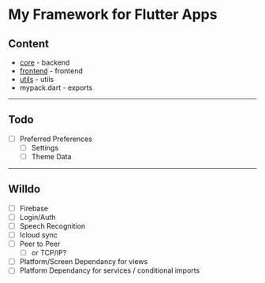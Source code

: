 # My Framework for Flutter Apps

<!-- ## ToC

- [My Framework for Flutter Apps](#my-framework-for-flutter-apps)
  - [ToC](#toc)
  - [Content](#content)
  - [Done](#done)
  - [Todo](#todo)
  - [Willdo](#willdo) 
*** -->

## Content
- [core](core/README.md#content) - backend
- [frontend](frontend/README.md#content) - frontend
- [utils](utils/README.md#content) - utils
- mypack.dart - exports

<!-- ***
## Done
 -->

***

## Todo

- [ ] Preferred Preferences
  - [ ] Settings
  - [ ] Theme Data

***

## Willdo

- [ ] Firebase
- [ ] Login/Auth
- [ ] Speech Recognition
- [ ] Icloud sync
- [ ] Peer to Peer
  - [ ] or TCP/IP?
- [ ] Platform/Screen Dependancy for views
- [ ] Platform Dependancy for services / conditional imports

